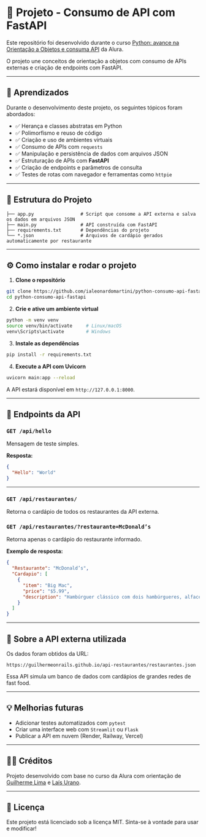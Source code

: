 # 🍔 Projeto - Consumo de API com FastAPI

Este repositório foi desenvolvido durante o curso [Python: avance na Orientação a Objetos e consuma API](https://cursos.alura.com.br/course/python-avance-orientacao-objetos-consuma-api) da Alura.

O projeto une conceitos de orientação a objetos com consumo de APIs externas e criação de endpoints com FastAPI.

---

## 🚀 Aprendizados

Durante o desenvolvimento deste projeto, os seguintes tópicos foram abordados:

- ✅ Herança e classes abstratas em Python
- ✅ Polimorfismo e reuso de código
- ✅ Criação e uso de ambientes virtuais
- ✅ Consumo de APIs com `requests`
- ✅ Manipulação e persistência de dados com arquivos JSON
- ✅ Estruturação de APIs com **FastAPI**
- ✅ Criação de endpoints e parâmetros de consulta
- ✅ Testes de rotas com navegador e ferramentas como `httpie`

---

## 📂 Estrutura do Projeto

```
├── app.py                 # Script que consome a API externa e salva os dados em arquivos JSON
├── main.py                # API construída com FastAPI
├── requirements.txt       # Dependências do projeto
└── *.json                 # Arquivos de cardápio gerados automaticamente por restaurante
```

---

## ⚙️ Como instalar e rodar o projeto

1. **Clone o repositório**
```bash
git clone https://github.com/ialeonardomartini/python-consumo-api-fastapi.git
cd python-consumo-api-fastapi
```

2. **Crie e ative um ambiente virtual**
```bash
python -m venv venv
source venv/bin/activate     # Linux/macOS
venv\Scripts\activate        # Windows
```

3. **Instale as dependências**
```bash
pip install -r requirements.txt
```

4. **Execute a API com Uvicorn**
```bash
uvicorn main:app --reload
```

A API estará disponível em `http://127.0.0.1:8000`.

---

## 🔌 Endpoints da API

### `GET /api/hello`
Mensagem de teste simples.

**Resposta:**
```json
{
  "Hello": "World"
}
```

---

### `GET /api/restaurantes/`
Retorna o cardápio de todos os restaurantes da API externa.

### `GET /api/restaurantes/?restaurante=McDonald’s`
Retorna apenas o cardápio do restaurante informado.

**Exemplo de resposta:**
```json
{
  "Restaurante": "McDonald’s",
  "Cardapio": [
    {
      "item": "Big Mac",
      "price": "$5.99",
      "description": "Hambúrguer clássico com dois hambúrgueres, alface, queijo, molho especial..."
    }
  ]
}
```

---

## 🧾 Sobre a API externa utilizada

Os dados foram obtidos da URL:

```
https://guilhermeonrails.github.io/api-restaurantes/restaurantes.json
```

Essa API simula um banco de dados com cardápios de grandes redes de fast food.

---

## 💡 Melhorias futuras

- Adicionar testes automatizados com `pytest`
- Criar uma interface web com `Streamlit` ou `Flask`
- Publicar a API em nuvem (Render, Railway, Vercel)

---

## 👨‍🏫 Créditos

Projeto desenvolvido com base no curso da Alura com orientação de [Guilherme Lima](https://cursos.alura.com.br/user/guilhermeonrails) e [Laís Urano](https://cursos.alura.com.br/user/lais-urano).

---

## 📜 Licença

Este projeto está licenciado sob a licença MIT. Sinta-se à vontade para usar e modificar!
